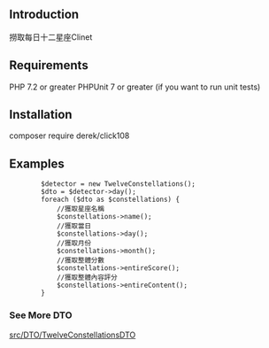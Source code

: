 

Introduction
-

撈取每日十二星座Clinet


Requirements
-

PHP 7.2 or greater
PHPUnit 7 or greater (if you want to run unit tests)

 Installation
-

composer require derek/click108

 Examples
-
```
        $detector = new TwelveConstellations();
        $dto = $detector->day();
        foreach ($dto as $constellations) {
            //獲取星座名稱
            $constellations->name();
            //獲取當日
            $constellations->day();
            //獲取月份
            $constellations->month();
            //獲取整體分數
            $constellations->entireScore();
            //獲取整體內容評分
            $constellations->entireContent();
        }
```

### See More  DTO 

[src/DTO/TwelveConstellationsDTO](https://github.com/Derek-meng/click108/blob/master/src/DTO/Day/TwelveConstellationsDTO.php)

